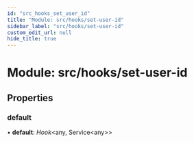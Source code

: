 ```yaml
---
id: "src_hooks_set_user_id"
title: "Module: src/hooks/set-user-id"
sidebar_label: "src/hooks/set-user-id"
custom_edit_url: null
hide_title: true
---
```


# Module: src/hooks/set-user-id

## Properties

### default

• **default**: *Hook*<any, Service<any\>\>
